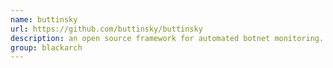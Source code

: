 ```yaml
---
name: buttinsky
url: https://github.com/buttinsky/buttinsky
description: an open source framework for automated botnet monitoring. URL : https://github.com/buttinsky/buttinsky Groups : blackarch blackarch-networking
group: blackarch
---
```

